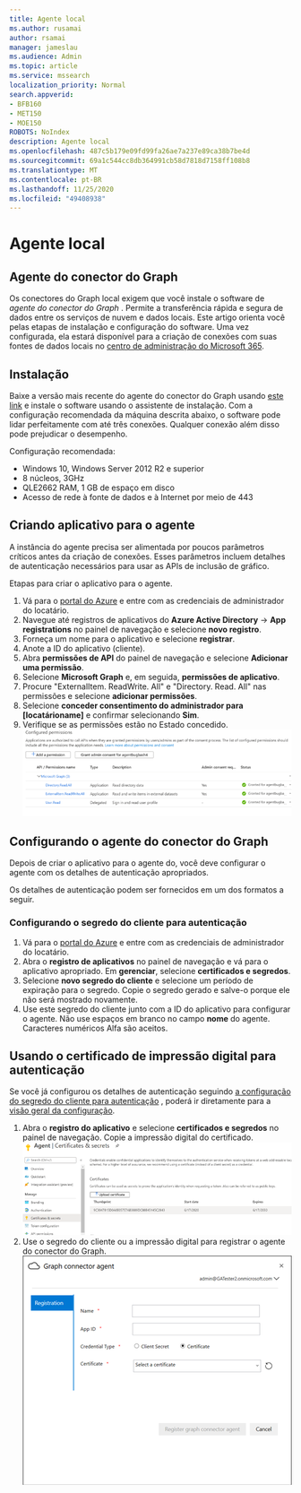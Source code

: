 ```yaml
---
title: Agente local
ms.author: rusamai
author: rsamai
manager: jameslau
ms.audience: Admin
ms.topic: article
ms.service: mssearch
localization_priority: Normal
search.appverid:
- BFB160
- MET150
- MOE150
ROBOTS: NoIndex
description: Agente local
ms.openlocfilehash: 487c5b179e09fd99fa26ae7a237e89ca38b7be4d
ms.sourcegitcommit: 69a1c544cc8db364991cb58d7818d7158ff108b8
ms.translationtype: MT
ms.contentlocale: pt-BR
ms.lasthandoff: 11/25/2020
ms.locfileid: "49408938"
---
```

# <a name="on-prem-agent"></a>Agente local

## <a name="graph-connector-agent"></a>Agente do conector do Graph

Os conectores do Graph local exigem que você instale o software de *agente do conector do Graph* . Permite a transferência rápida e segura de dados entre os serviços de nuvem e dados locais. Este artigo orienta você pelas etapas de instalação e configuração do software. Uma vez configurada, ela estará disponível para a criação de conexões com suas fontes de dados locais no [centro de administração do Microsoft 365](https://admin.microsoft.com).

## <a name="installation"></a>Instalação

Baixe a versão mais recente do agente do conector do Graph usando [este link](https://download.microsoft.com/download/d/d/e/dde18236-9c67-437d-a864-894a0a888ef2/AgentPackage.msi) e instale o software usando o assistente de instalação. Com a configuração recomendada da máquina descrita abaixo, o software pode lidar perfeitamente com até três conexões. Qualquer conexão além disso pode prejudicar o desempenho.

Configuração recomendada:

* Windows 10, Windows Server 2012 R2 e superior
* 8 núcleos, 3GHz
* QLE2662 RAM, 1 GB de espaço em disco
* Acesso de rede à fonte de dados e à Internet por meio de 443

## <a name="creating-app-for-the-agent"></a>Criando aplicativo para o agente  

A instância do agente precisa ser alimentada por poucos parâmetros críticos antes da criação de conexões. Esses parâmetros incluem detalhes de autenticação necessários para usar as APIs de inclusão de gráfico.  

Etapas para criar o aplicativo para o agente.

1. Vá para o [portal do Azure](https://portal.azure.com) e entre com as credenciais de administrador do locatário.
2. Navegue até registros de aplicativos do **Azure Active Directory**  ->  **App registrations** no painel de navegação e selecione **novo registro**.
3. Forneça um nome para o aplicativo e selecione **registrar**.
4. Anote a ID do aplicativo (cliente).
5. Abra **permissões de API** do painel de navegação e selecione **Adicionar uma permissão**.
6. Selecione **Microsoft Graph** e, em seguida, **permissões de aplicativo**.
7. Procure "ExternalItem. ReadWrite. All" e "Directory. Read. All" nas permissões e selecione **adicionar permissões**.
8. Selecione **conceder consentimento do administrador para [locatárioname]** e confirmar selecionando **Sim**.
9. Verifique se as permissões estão no Estado concedido.
     ![Permissões mostradas como concedidas na coluna verde à direita.](media/onprem-agent/granted-state.png)

## <a name="configuring-graph-connector-agent"></a>Configurando o agente do conector do Graph

Depois de criar o aplicativo para o agente do, você deve configurar o agente com os detalhes de autenticação apropriados.

Os detalhes de autenticação podem ser fornecidos em um dos formatos a seguir.

### <a name="configuring-the-client-secret-for-authentication"></a>Configurando o segredo do cliente para autenticação

1. Vá para o [portal do Azure](https://portal.azure.com) e entre com as credenciais de administrador do locatário.
2. Abra o **registro de aplicativos** no painel de navegação e vá para o aplicativo apropriado. Em **gerenciar**, selecione **certificados e segredos**.
3. Selecione **novo segredo do cliente** e selecione um período de expiração para o segredo. Copie o segredo gerado e salve-o porque ele não será mostrado novamente.
4. Use este segredo do cliente junto com a ID do aplicativo para configurar o agente. Não use espaços em branco no campo **nome** do agente. Caracteres numéricos Alfa são aceitos.

## <a name="using-thumbprint-certificate-for-authentication"></a>Usando o certificado de impressão digital para autenticação

Se você já configurou os detalhes de autenticação seguindo [a configuração do segredo do cliente para autenticação](#configuring-the-client-secret-for-authentication) , poderá ir diretamente para a [visão geral da configuração](configure-connector.md).

1. Abra o **registro do aplicativo** e selecione **certificados e segredos** no painel de navegação. Copie a impressão digital do certificado.
![Lista de certificados do thumbrint quando os certificados e segredos são selecionados no painel esquerdo](media/onprem-agent/certificates.png)
2. Use o segredo do cliente ou a impressão digital para registrar o agente do conector do Graph.
![Registrar formulário solicitando nome, ID do aplicativo, tipo de credencial e certificado](media/onprem-agent/register.png)
